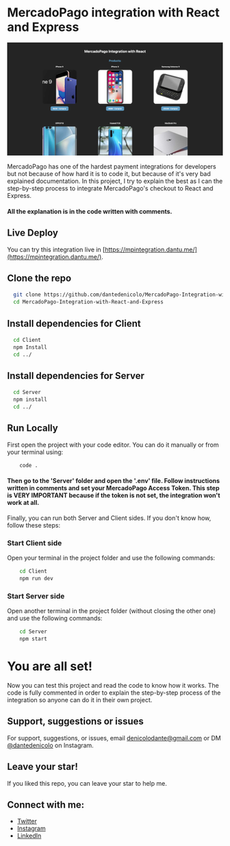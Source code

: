 # MercadoPago integration with React and Express

![MercadoPago integration project image](https://raw.githubusercontent.com/dantedenicolo/MercadoPago-Integration-with-React-and-Express/main/preview.png)

MercadoPago has one of the hardest payment integrations for developers but not because of how hard it is to code it, but because of it's very bad explained documentation. In this project, I try to explain the best as I can the step-by-step process to integrate MercadoPago's checkout to React and Express.

#### All the explanation is in the code written with comments.

## Live Deploy

You can try this integration live in [https://mpintegration.dantu.me/](https://mpintegration.dantu.me/).

## Clone the repo

```bash
  git clone https://github.com/dantedenicolo/MercadoPago-Integration-with-React-and-Express.git
  cd MercadoPago-Integration-with-React-and-Express
```

## Install dependencies for Client

```bash
  cd Client
  npm Install
  cd ../
```

## Install dependencies for Server

```bash
  cd Server
  npm install
  cd ../
```

## Run Locally

First open the project with your code editor. You can do it manually or from your terminal using:

```bash
    code .
```

#### Then go to the 'Server' folder and open the '.env' file. Follow instructions written in comments and set your MercadoPago Access Token. This step is VERY IMPORTANT because if the token is not set, the integration won't work at all.

Finally, you can run both Server and Client sides. If you don't know how, follow these steps:

### Start Client side

Open your terminal in the project folder and use the following commands:

```bash
    cd Client
    npm run dev
```

### Start Server side

Open another terminal in the project folder (without closing the other one) and use the following commands:

```bash
    cd Server
    npm start
```

# You are all set!

Now you can test this project and read the code to know how it works. The code is fully commented in order to explain the step-by-step process of the integration so anyone can do it in their own project.

## Support, suggestions or issues

For support, suggestions, or issues, email denicolodante@gmail.com or DM [@dantedenicolo](https://instagram.com/dantedenicolo) on Instagram.

## Leave your star!

If you liked this repo, you can leave your star to help me.

## Connect with me:

- [Twitter](https://twitter.com/dantutu_)
- [Instagram](https://instagram.com/dantedenicolo)
- [LinkedIn](https://www.linkedin.com/in/dantedenicolo/)
